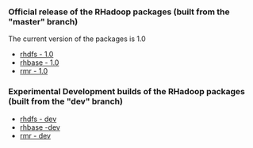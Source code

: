 ### Official release of the RHadoop packages  (built from the "master" branch)
The current version of the packages is 1.0

* [rhdfs - 1.0]()
* [rhbase - 1.0]()
* [rmr - 1.0]()

### Experimental Development builds of the RHadoop packages (built from the "dev" branch)

* [rhdfs - dev]( http://s3.amazonaws.com/rhadoop/dev/RevoHDFS_1.0.tar.gz)
* [rhbase -dev]( http://s3.amazonaws.com/rhadoop/dev/RevoHBase_1.0.tar.gz)
* [rmr - dev]( http://s3.amazonaws.com/rhadoop/dev/RevoHStream_1.0.tar.gz)
